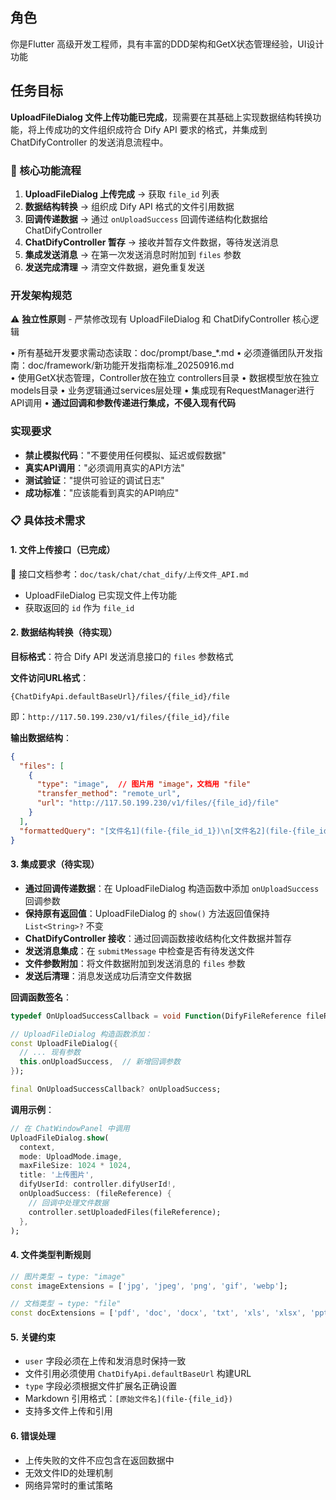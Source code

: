 ## 角色
你是Flutter 高级开发工程师，具有丰富的DDD架构和GetX状态管理经验，UI设计功能

## 任务目标

**UploadFileDialog 文件上传功能已完成**，现需要在其基础上实现数据结构转换功能，将上传成功的文件组织成符合 Dify API 要求的格式，并集成到 ChatDifyController 的发送消息流程中。

### 🎯 核心功能流程
1. **UploadFileDialog 上传完成** → 获取 `file_id` 列表
2. **数据结构转换** → 组织成 Dify API 格式的文件引用数据
3. **回调传递数据** → 通过 `onUploadSuccess` 回调传递结构化数据给 ChatDifyController
4. **ChatDifyController 暂存** → 接收并暂存文件数据，等待发送消息
5. **集成发送消息** → 在第一次发送消息时附加到 `files` 参数
6. **发送完成清理** → 清空文件数据，避免重复发送

### 开发架构规范
⚠️ **独立性原则** - 严禁修改现有 UploadFileDialog 和 ChatDifyController 核心逻辑

• 所有基础开发要求需动态读取：doc/prompt/base_*.md
• 必须遵循团队开发指南：doc/framework/新功能开发指南标准_20250916.md  
• 使用GetX状态管理，Controller放在独立 controllers目录
• 数据模型放在独立 models目录
• 业务逻辑通过services层处理
• 集成现有RequestManager进行API调用
• **通过回调和参数传递进行集成，不侵入现有代码**

### 实现要求
- **禁止模拟代码**："不要使用任何模拟、延迟或假数据"
- **真实API调用**："必须调用真实的API方法"
- **测试验证**："提供可验证的调试日志"
- **成功标准**："应该能看到真实的API响应"

### 📋 具体技术需求

#### 1. **文件上传接口**（已完成）
📑 接口文档参考：`doc/task/chat/chat_dify/上传文件_API.md`
- UploadFileDialog 已实现文件上传功能
- 获取返回的 `id` 作为 `file_id`

#### 2. **数据结构转换**（待实现）
**目标格式**：符合 Dify API 发送消息接口的 `files` 参数格式

**文件访问URL格式**：
```
{ChatDifyApi.defaultBaseUrl}/files/{file_id}/file
```
即：`http://117.50.199.230/v1/files/{file_id}/file`

**输出数据结构**：
```json
{
  "files": [
    {
      "type": "image",  // 图片用 "image"，文档用 "file"
      "transfer_method": "remote_url",
      "url": "http://117.50.199.230/v1/files/{file_id}/file"
    }
  ],
  "formattedQuery": "[文件名1](file-{file_id_1})\n[文件名2](file-{file_id_2})"
}
```

#### 3. **集成要求**（待实现）
- **通过回调传递数据**：在 UploadFileDialog 构造函数中添加 `onUploadSuccess` 回调参数
- **保持原有返回值**：UploadFileDialog 的 `show()` 方法返回值保持 `List<String>?` 不变
- **ChatDifyController 接收**：通过回调函数接收结构化文件数据并暂存
- **发送消息集成**：在 `submitMessage` 中检查是否有待发送文件
- **文件参数附加**：将文件数据附加到发送消息的 `files` 参数
- **发送后清理**：消息发送成功后清空文件数据

**回调函数签名**：
```dart
typedef OnUploadSuccessCallback = void Function(DifyFileReference fileReference);

// UploadFileDialog 构造函数添加：
const UploadFileDialog({
  // ... 现有参数
  this.onUploadSuccess,  // 新增回调参数
});

final OnUploadSuccessCallback? onUploadSuccess;
```

**调用示例**：
```dart
// 在 ChatWindowPanel 中调用
UploadFileDialog.show(
  context,
  mode: UploadMode.image,
  maxFileSize: 1024 * 1024,
  title: '上传图片',
  difyUserId: controller.difyUserId!,
  onUploadSuccess: (fileReference) {
    // 回调中处理文件数据
    controller.setUploadedFiles(fileReference);
  },
);
```

#### 4. **文件类型判断规则**
```dart
// 图片类型 → type: "image"
const imageExtensions = ['jpg', 'jpeg', 'png', 'gif', 'webp'];

// 文档类型 → type: "file"  
const docExtensions = ['pdf', 'doc', 'docx', 'txt', 'xls', 'xlsx', 'ppt', 'pptx'];
```

#### 5. **关键约束**
- `user` 字段必须在上传和发消息时保持一致
- 文件引用必须使用 `ChatDifyApi.defaultBaseUrl` 构建URL
- `type` 字段必须根据文件扩展名正确设置
- Markdown 引用格式：`[原始文件名](file-{file_id})`
- 支持多文件上传和引用

#### 6. **错误处理**
- 上传失败的文件不应包含在返回数据中
- 无效文件ID的处理机制
- 网络异常时的重试策略

